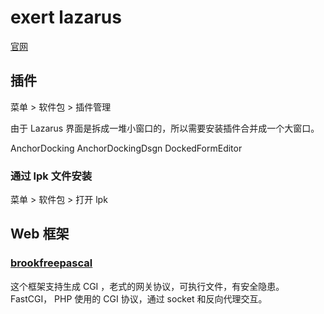 # exert lazarus

[官网](https://www.lazarus-ide.org/)

## 插件

菜单 >  软件包  >  插件管理

由于 Lazarus 界面是拆成一堆小窗口的，所以需要安装插件合并成一个大窗口。

AnchorDocking
AnchorDockingDsgn
DockedFormEditor

### 通过 lpk 文件安装

菜单 >  软件包  >  打开 lpk 

## Web 框架

### [brookfreepascal](https://github.com/risoflora/brookfreepascal)

这个框架支持生成
CGI ，老式的网关协议，可执行文件，有安全隐患。
FastCGI， PHP 使用的 CGI 协议，通过 socket 和反向代理交互。

